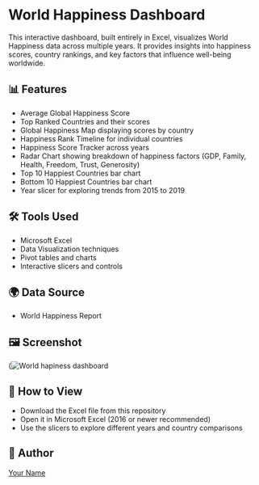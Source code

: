 # World Happiness Dashboard

This interactive dashboard, built entirely in Excel, visualizes World Happiness data across multiple years. It provides insights into happiness scores, country rankings, and key factors that influence well-being worldwide.

## 📊 Features

- Average Global Happiness Score
- Top Ranked Countries and their scores
- Global Happiness Map displaying scores by country
- Happiness Rank Timeline for individual countries
- Happiness Score Tracker across years
- Radar Chart showing breakdown of happiness factors (GDP, Family, Health, Freedom, Trust, Generosity)
- Top 10 Happiest Countries bar chart
- Bottom 10 Happiest Countries bar chart
- Year slicer for exploring trends from 2015 to 2019

## 🛠 Tools Used

- Microsoft Excel
- Data Visualization techniques
- Pivot tables and charts
- Interactive slicers and controls

## 🌍 Data Source

- World Happiness Report

## 🖼 Screenshot

(![World hapiness dashboard](https://github.com/user-attachments/assets/d2b0c586-1441-45d7-8404-7863b7063e73)


## 🚀 How to View

- Download the Excel file from this repository
- Open it in Microsoft Excel (2016 or newer recommended)
- Use the slicers to explore different years and country comparisons

## 👤 Author

[Your Name](https://github.com/Mohamed-Aslam-29)

